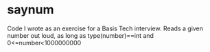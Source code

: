 saynum
======

Code I wrote as an exercise for a Basis Tech interview. Reads a given number out loud, as long as type(number)==int and 0&lt;=number&lt;1000000000